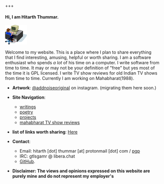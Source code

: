 


+++
#### Hi, I am Hitarth Thummar.
<!-- homepagepointer -->
![guycomputer](static/images/guycomputer.gif)

Welcome to my website. This is a place where I plan to share everything that
I find interesting, amusing, helpful or worth sharing. I am a software
enthusiast who spends *a lot* of his time on a computer. I write software from
time to time. It may or may not be your definition of "free" but yes most of
the time it is GPL licensed. I write TV show reviews for old Indian TV shows
from time to time. Currently I am working on Mahabharat(1988). 

- **Artwork**: [@addnoiseoriginal](https://www.instagram.com/addnoiseoriginal) on
  instagram. (migrating them here soon.)

- **Site Navigation**: 
	* [writings](/posts/writings)
	* [poetry](/posts/poems)
	* [projects](/posts/projects)
	* [mahabharat TV show reviews](/posts/mahabharat)

- **list of links worth sharing**: [Here](/posts/writings/interesting_links.html)

- **Contact**: 
	* Email: hitarth [dot] thummar [at] protonmail [dot] com / [pgp](/static/key.txt)
	* IRC: gtlsgamr @ libera.chat
	* [GitHub](https://github.com/gtlsgamr).

- **Disclaimer: The views and opinions expressed on this website are purely mine and do not represent my employer's**
